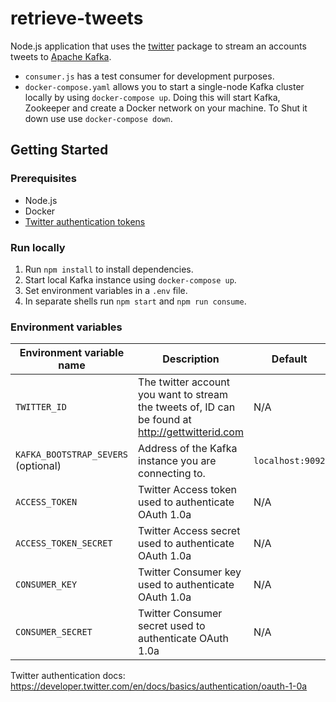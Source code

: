 # retrieve-tweets

Node.js application that uses the  [twitter](https://www.npmjs.com/package/twitter) package to stream an accounts tweets to [Apache Kafka](https://kafka.apache.org/).

- `consumer.js` has a test consumer for development purposes.
- `docker-compose.yaml` allows you to start a single-node Kafka cluster locally by using `docker-compose up`. Doing this will start Kafka, Zookeeper and create a Docker network on your machine. To Shut it down use use `docker-compose down`.

## Getting Started

### Prerequisites

- Node.js
- Docker
- [Twitter authentication tokens](https://developer.twitter.com/en/docs/basics/authentication/oauth-1-0a/obtaining-user-access-tokens)

### Run locally

1. Run `npm install` to install dependencies.
1. Start local Kafka instance using `docker-compose up`.
1. Set environment variables in a `.env` file.
1. In separate shells run `npm start` and `npm run consume`.

### Environment variables

| Environment variable name | Description | Default |
| ------------------------- | ----------- | ------- |
| `TWITTER_ID` | The twitter account you want to stream the tweets of, ID can be found at http://gettwitterid.com | N/A |
| `KAFKA_BOOTSTRAP_SEVERS` (optional) | Address of the Kafka instance you are connecting to. | `localhost:9092` |
| `ACCESS_TOKEN` | Twitter Access token used to authenticate OAuth 1.0a | N/A|
| `ACCESS_TOKEN_SECRET` | Twitter Access secret used to authenticate OAuth 1.0a | N/A|
| `CONSUMER_KEY` | Twitter Consumer key used to authenticate OAuth 1.0a | N/A|
| `CONSUMER_SECRET` | Twitter Consumer secret used to authenticate OAuth 1.0a | N/A|

Twitter authentication docs: https://developer.twitter.com/en/docs/basics/authentication/oauth-1-0a
